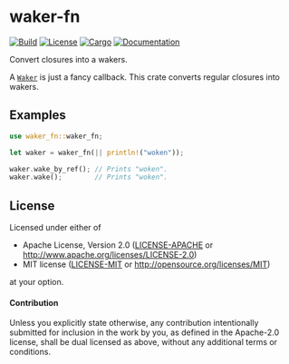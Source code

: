 # waker-fn

[![Build](https://github.com/stjepang/waker-fn/workflows/Build%20and%20test/badge.svg)](
https://github.com/stjepang/waker-fn/actions)
[![License](https://img.shields.io/badge/license-MIT%2FApache--2.0-blue.svg)](
https://github.com/stjepang/waker-fn)
[![Cargo](https://img.shields.io/crates/v/waker-fn.svg)](
https://crates.io/crates/waker-fn)
[![Documentation](https://docs.rs/waker-fn/badge.svg)](
https://docs.rs/waker-fn)

Convert closures into a wakers.

A [`Waker`] is just a fancy callback. This crate converts regular closures into wakers.

[`Waker`]: https://doc.rust-lang.org/std/task/struct.Waker.html

## Examples

```rust
use waker_fn::waker_fn;

let waker = waker_fn(|| println!("woken"));

waker.wake_by_ref(); // Prints "woken".
waker.wake();        // Prints "woken".
```

## License

Licensed under either of

 * Apache License, Version 2.0 ([LICENSE-APACHE](LICENSE-APACHE) or http://www.apache.org/licenses/LICENSE-2.0)
 * MIT license ([LICENSE-MIT](LICENSE-MIT) or http://opensource.org/licenses/MIT)

at your option.

#### Contribution

Unless you explicitly state otherwise, any contribution intentionally submitted
for inclusion in the work by you, as defined in the Apache-2.0 license, shall be
dual licensed as above, without any additional terms or conditions.
